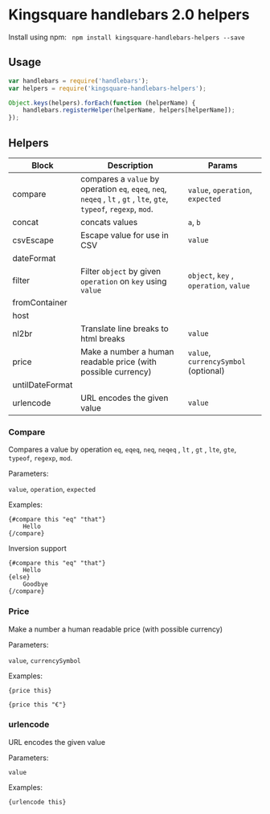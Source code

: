 # Kingsquare handlebars 2.0 helpers

Install using npm: ``` npm install kingsquare-handlebars-helpers --save```

## Usage

```javascript
var handlebars = require('handlebars');
var helpers = require('kingsquare-handlebars-helpers');

Object.keys(helpers).forEach(function (helperName) {
	handlebars.registerHelper(helperName, helpers[helperName]);
});
```

## Helpers

| Block | Description | Params |
| --- | --- | --- |
| compare | compares a `value` by operation `eq`, `eqeq`, `neq`, `neqeq` , `lt` , `gt` , `lte`, `gte`, `typeof`, `regexp`, `mod`.  | `value`, `operation`, `expected ` |
| concat |  concats values | `a`, `b` |
| csvEscape | Escape value for use in CSV | `value` |
| dateFormat |  |  |
| filter | Filter `object` by given `operation` on `key` using `value` |  `object`, `key` , `operation`, `value` |
| fromContainer |  |  |
| host |  |  |
| nl2br | Translate line breaks to html breaks | `value` |
| price | Make a number a human readable price (with possible currency) | `value`, `currencySymbol` (optional) |
| untilDateFormat |  |  |
| urlencode | URL encodes the given value | `value` |

### Compare

Compares a value by operation `eq`, `eqeq`, `neq`, `neqeq` , `lt` , `gt` , `lte`, `gte`, `typeof`, `regexp`, `mod`.

Parameters:

  `value`, `operation`, `expected `

Examples:

    {#compare this "eq" "that"}
        Hello
    {/compare}

Inversion support

    {#compare this "eq" "that"}
        Hello
    {else}
        Goodbye
    {/compare}

### Price

Make a number a human readable price (with possible currency)

Parameters:

  `value`, `currencySymbol`
  
Examples:

    {price this}
    
    {price this "€"}

### urlencode

URL encodes the given value

Parameters:

  `value`
  
Examples:

    {urlencode this}
  

